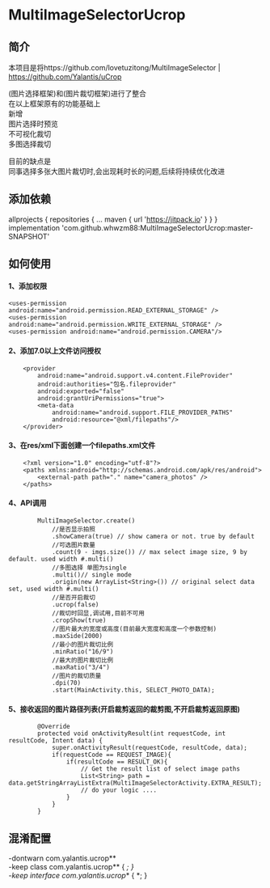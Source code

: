 # MultiImageSelectorUcrop

## 简介
本项目是将https://github.com/lovetuzitong/MultiImageSelector | https://github.com/Yalantis/uCrop 

(图片选择框架)和(图片裁切框架)进行了整合  
在以上框架原有的功能基础上  
新增  
图片选择时预览  
不可视化裁切  
多图选择裁切  

目前的缺点是  
同事选择多张大图片裁切时,会出现耗时长的问题,后续将持续优化改进  

## 添加依赖
allprojects {
    repositories {
        ...
        maven { url 'https://jitpack.io' }
    }
}
implementation 'com.github.whwzm88:MultiImageSelectorUcrop:master-SNAPSHOT'

## 如何使用
#### 1、添加权限
	<uses-permission android:name="android.permission.READ_EXTERNAL_STORAGE" />
    <uses-permission android:name="android.permission.WRITE_EXTERNAL_STORAGE" />
    <uses-permission android:name="android.permission.CAMERA"/>
	
#### 2、添加7.0以上文件访问授权
        <provider
            android:name="android.support.v4.content.FileProvider"
            android:authorities="包名.fileprovider"
            android:exported="false"
            android:grantUriPermissions="true">
            <meta-data
                android:name="android.support.FILE_PROVIDER_PATHS"
                android:resource="@xml/filepaths"/>
        </provider>
		
		
#### 3、在res/xml下面创建一个filepaths.xml文件
		<?xml version="1.0" encoding="utf-8"?>
		<paths xmlns:android="http://schemas.android.com/apk/res/android">
			<external-path path="." name="camera_photos" />
		</paths>

#### 4、API调用
			MultiImageSelector.create()
				//是否显示拍照
				.showCamera(true) // show camera or not. true by default
				//可选图片数量
				.count(9 - imgs.size()) // max select image size, 9 by default. used width #.multi()
				//多图选择 单图为single
				.multi()// single mode
				.origin(new ArrayList<String>()) // original select data set, used width #.multi()
				//是否开启裁切
				.ucrop(false)
				//裁切时回显,调试用,目前不可用
				.cropShow(true)
				//图片最大的宽度或高度(目前最大宽度和高度一个参数控制)
				.maxSide(2000)
				//最小的图片裁切比例
				.minRatio("16/9")
				//最大的图片裁切比例
				.maxRatio("3/4")
				//图片的裁切质量
				.dpi(70)
				.start(MainActivity.this, SELECT_PHOTO_DATA);
				
#### 5、接收返回的图片路径列表(开启裁剪返回的裁剪图,不开启裁剪返回原图)
			@Override
			protected void onActivityResult(int requestCode, int resultCode, Intent data) {
				super.onActivityResult(requestCode, resultCode, data);
				if(requestCode == REQUEST_IMAGE){
					if(resultCode == RESULT_OK){
						// Get the result list of select image paths
						List<String> path = data.getStringArrayListExtra(MultiImageSelectorActivity.EXTRA_RESULT);
						// do your logic ....
					}
				}
			}
				
## 混淆配置
-dontwarn com.yalantis.ucrop**  
-keep class com.yalantis.ucrop** { *; }  
-keep interface com.yalantis.ucrop** { *; }  